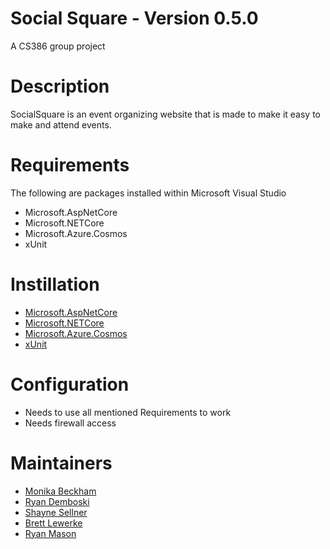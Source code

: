 # Social Square - Version 0.5.0
A CS386 group project

# Description
SocialSquare is an event organizing website that is made to make it easy to make and attend events. 

# Requirements
The following are packages installed within Microsoft Visual Studio
- Microsoft.AspNetCore
- Microsoft.NETCore
- Microsoft.Azure.Cosmos
- xUnit

# Instillation 
- [Microsoft.AspNetCore](https://dotnet.microsoft.com/download)
- [Microsoft.NETCore](https://dotnet.microsoft.com/download)
- [Microsoft.Azure.Cosmos](https://www.nuget.org/packages/Microsoft.Azure.Cosmos)
- [xUnit](https://xunit.net/)

# Configuration 
- Needs to use all mentioned Requirements to work
- Needs firewall access

# Maintainers
- [Monika Beckham](https://github.com/triple-lariat)
- [Ryan Demboski](https://github.com/rdemboski)
- [Shayne Sellner](https://github.com/shaynesellner)
- [Brett Lewerke](https://github.com/brettlewerke1)
- [Ryan Mason](https://github.com/ryantmason)
